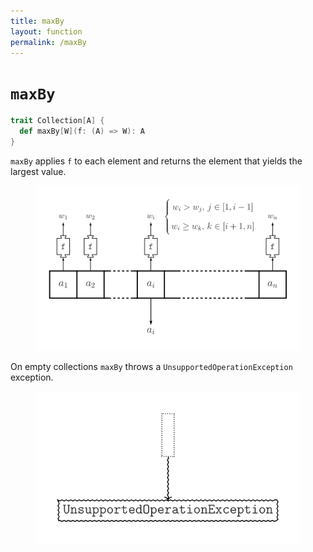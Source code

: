 ```yaml
---
title: maxBy
layout: function
permalink: /maxBy
---
```


# `maxBy`

~~~ scala
trait Collection[A] {
  def maxBy[W](f: (A) => W): A
}
~~~

`maxBy` applies `f` to each element and returns the element that yields the largest value.

<figure class="diagram">
  <img src="images/maxBy.svg" alt="maxBy function">
  <!-- <figcaption class="diagram-desc"></figcaption> -->
</figure>

On empty collections `maxBy` throws a `UnsupportedOperationException` exception.

<figure class="diagram">
  <img src="images/maxBy.2.svg" alt="maxBy function">
  <!-- <figcaption class="diagram-desc"></figcaption> -->
</figure>
